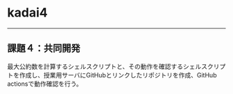 # kadai4
---
## 課題４：共同開発
最大公約数を計算するシェルスクリプトと、その動作を確認するシェルスクリプトを作成し、授業用サーバにGitHubとリンクしたリポジトリを作成、GitHub actionsで動作確認を行う。
